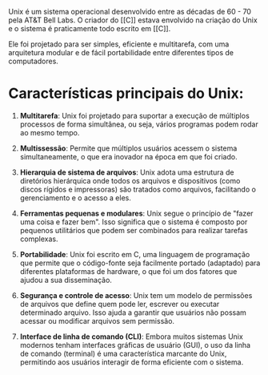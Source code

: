 Unix é um sistema operacional desenvolvido entre as décadas de 60 - 70 pela AT&T Bell Labs. O criador do [[C]] estava envolvido na criação do Unix e o sistema é praticamente todo escrito em [[C]].

Ele foi projetado para ser simples, eficiente e multitarefa, com uma arquitetura modular e de fácil portabilidade entre diferentes tipos de computadores.

# Características principais do Unix:

1. **Multitarefa**: Unix foi projetado para suportar a execução de múltiplos processos de forma simultânea, ou seja, vários programas podem rodar ao mesmo tempo.

2. **Multissessão**: Permite que múltiplos usuários acessem o sistema simultaneamente, o que era inovador na época em que foi criado.

3. **Hierarquia de sistema de arquivos**: Unix adota uma estrutura de diretórios hierárquica onde todos os arquivos e dispositivos (como discos rígidos e impressoras) são tratados como arquivos, facilitando o gerenciamento e o acesso a eles.

4. **Ferramentas pequenas e modulares**: Unix segue o princípio de "fazer uma coisa e fazer bem". Isso significa que o sistema é composto por pequenos utilitários que podem ser combinados para realizar tarefas complexas.

5. **Portabilidade**: Unix foi escrito em C, uma linguagem de programação que permite que o código-fonte seja facilmente portado (adaptado) para diferentes plataformas de hardware, o que foi um dos fatores que ajudou a sua disseminação.

6. **Segurança e controle de acesso**: Unix tem um modelo de permissões de arquivos que define quem pode ler, escrever ou executar determinado arquivo. Isso ajuda a garantir que usuários não possam acessar ou modificar arquivos sem permissão.

7. **Interface de linha de comando (CLI)**: Embora muitos sistemas Unix modernos tenham interfaces gráficas de usuário (GUI), o uso da linha de comando (terminal) é uma característica marcante do Unix, permitindo aos usuários interagir de forma eficiente com o sistema.